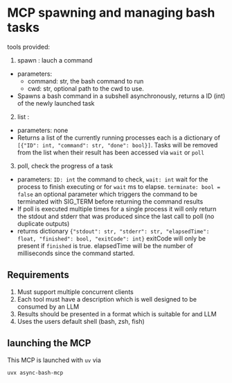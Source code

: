 # MCP spawning and managing bash tasks

tools provided:

1. spawn : lauch a command
  - parameters:
    - command: str, the bash command to run
    - cwd: str, optional path to the cwd to use.
  - Spawns a bash command in a subshell asynchronously, returns a ID (int) of the newly launched task
2. list :
  - parameters: none
  - Returns a list of the currently running processes each is a dictionary of `[{"ID": int, "command": str, "done": bool}]`.
          Tasks will be removed from the list when their result has been accessed via `wait` or `poll`
3. poll, check the progress of a task
  - parameters: `ID: int` the command to check, `wait: int` wait for the process to finish executing or for `wait` ms to elapse. `terminate: bool = false` an optional parameter which triggers the command to be terminated with SIG_TERM before returning the command results
  - If poll is executed multiple times for a single process it will only return the stdout and stderr that was produced since the last call to poll (no duplicate outputs)
  - returns dictionary `{"stdout": str, "stderr": str, "elapsedTime": float, "finished": bool, "exitCode": int}` exitCode will only be present if `finished` is true. elapsedTime will be the number of milliseconds since the command started.

## Requirements

1. Must support multiple concurrent clients
2. Each tool must have a description which is well designed to be consumed by an LLM
3. Results should be presented in a format which is suitable for and LLM
4. Uses the users default shell (bash, zsh, fish)

## launching the MCP

This MCP is launched with `uv` via

```
uvx async-bash-mcp
```

